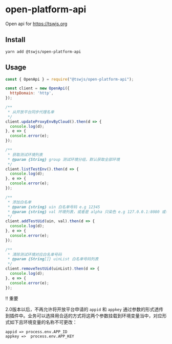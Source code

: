 # open-platform-api
Open api for https://tswjs.org

## Install

`yarn add @tswjs/open-platform-api`

## Usage

```js
const { OpenApi } = require("@tswjs/open-platform-api");

const client = new OpenApi({
  httpDomain: 'http',
});

/**
 * 从开放平台同步代理名单
 */
client.updateProxyEnvByCloud().then(d => {
  console.log(d);
}, e => {
  console.error(e);
});

/**
 * 获取测试环境列表
 * @param {String} group 测试环境分组，默认获取全部环境
 */
client.listTestEnv().then(d => {
  console.log(d);
}, e => {
  console.error(e);
});

/**
 * 添加白名单
 * @param {string} uin 白名单号码 e.g 12345
 * @param {string} val 环境列表，或者是 alpha 只染色 e.g 127.0.0.1:8080 或者 alpha
 */
client.addTestUid(uin, val).then(d => {
  console.log(d);
}, e => {
  console.error(e);
});

/**
 * 清除测试环境对应白名单号码
 * @param {String[]} uinList 白名单号码列表
 */
client.removeTestUid(uinList).then(d => {
  console.log(d);
}, e => {
  console.error(e);
});
```

‼️ 重要

2.0版本以后，不再允许将开放平台申请的 `appid` 和 `appkey` 通过参数的形式透传到插件中。业务可以选择用合适的方式将这两个参数挂载到环境变量当中，对应形式如下且环境变量的名称不可更改：

```
appid => process.env.APP_ID
appkey =>  process.env.APP_KEY
```
